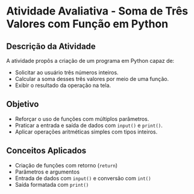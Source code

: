 # Atividade Avaliativa  - Soma de Três Valores com Função em Python

## Descrição da Atividade

A atividade propôs a criação de um programa em Python capaz de:

- Solicitar ao usuário três números inteiros.
- Calcular a soma desses três valores por meio de uma função.
- Exibir o resultado da operação na tela.

## Objetivo

- Reforçar o uso de funções com múltiplos parâmetros.
- Praticar a entrada e saída de dados com `input()` e `print()`.
- Aplicar operações aritméticas simples com tipos inteiros.

## Conceitos Aplicados

- Criação de funções com retorno (`return`)
- Parâmetros e argumentos
- Entrada de dados com `input()` e conversão com `int()`
- Saída formatada com `print()`


